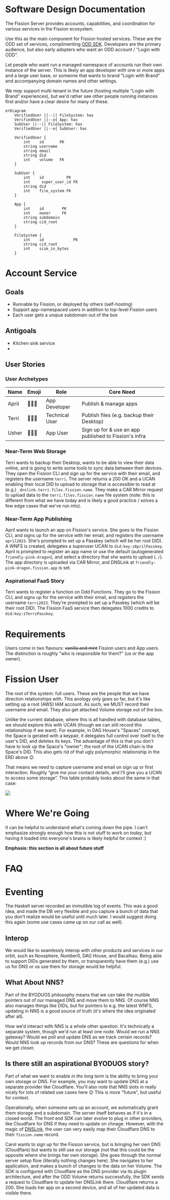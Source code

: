 # Software Design Documentation

The Fission Server provides accounts, capabilities, and coordination for various services in the Fission ecosystem.

Use this as the main component for Fission hosted services. These are the ODD set of services, complimenting [ODD SDK](https://odd.dev). Developers are the primary audience, but also early adopters who want an ODD account / "Login with ODD".

Let people who want run a managed namespace of accounts run their own instance of the server. This is likely an app developer with one or more apps and a large user base, or someone that wants to brand "Login with Brand" and accompanying domain names and other settings.

We _may_ support multi-tenant in the future (hosting multiple "Login with Brand" experiences), but we'd rather see other people running instances first and/or have a clear desire for many of these.










```mermaid
erDiagram
    VerifiedUser ||--|| FileSystem: has
    VerifiedUser ||--o{ App: has
    SubUser ||--|| FileSystem: has
    VerifiedUser ||--o{ SubUser: has

    VerifiedUser {
        int    id       PK
        string username
        string email
        string did
        int    volume   FK
    }

    SubUser {
        int    id          PK
        int     super_user_id FK
        string did
        int    file_system FK
    }

    App {
        int    id        PK
        int    owner     FK
        string subdomain
        string cid_root
    }

    FileSystem {
        int    id             PK
        string cid_root
        int    size_in_bytes
    }
```













# Account Service

## Goals

* Runnable by Fission, or deployed by others (self-hosting)
* Support app-namespaced users in addition to top-level Fission users
* Each user gets a unqiue subdomain out of the box

## Antigoals

* Kitchen sink service
*

## User Stories

### User Archetypes

| Name  | Emoji | Role           | Core Need                                             |
|-------|-------|----------------|-------------------------------------------------------|
| April | 👩🏾‍💻    | App Developer  | Publish & manage apps                                 |
| Terri | 🧑🏼‍💻    | Technical User | Publish files (e.g. backup their Desktop)             |
| Usher | 👨🏽‍🎨    | App User       | Sign up for & use an app published to Fission's infra |

### Near-Term Web Storage

Terri wants to backup their Desktop, wants to be able to view their data online, and is going to write some tools to sync data between their devices. They open the Fission CLI and sign up for the service with their email, and registers the username `terri`. The server returns a 200 OK and a UCAN enabling their local DID to upload to storage that is accessible to read at (e.g.) `_dnslink.terri.files.fission.name`. They make a CAR Mirror request to upload data to the `terri.files.fission.name` file system (note: this is different from what we have today and is likely a good practice / solves a few edge cases that we've run into).

### Near-Term App Publishing

April wants to launch an app on Fission's service. She goes to the Fission CLI, and signs up for the service with her email, and registers the username `april2023`. She's prompted to set up a Passkey (which will be her root DID). A WNFS is created, delegates a superuser UCAN to `did:key:zAprilPasskey`. April is prompted to register an app name or use the default (autogenerated `friendly-pink-dragon`), and select a directory that she wants to upload (`./`). The app directory is uploaded via CAR Mirror, and DNSLink at `friendly-pink-dragon.fission.app` is set.

### Aspirational FaaS Story

Terri wants to register a function on Odd Functions. They go to the Fission CLI, and signs up for the service with their email, and registers the username `terri2023`. They're prompted to set up a Passkey (which will be their root DID). The Fission FaaS service then delegates 1000 credits to `did:key:zTerriPasskey`.


# Requirements

Users come in two flavours: ~~vanilla and mint~~ Fission users and App users. The distinction is roughly "who is responsible for them?" (us or the app owner).

# Fission User

The root of the system: full users. These are the people that we have direction relationships with. This anology only goes so far, but it's like setting up a root (AWS) IAM account. As such, we MUST record their username and email. They also get attached Volume storage out of the box.

Unlike the current database, where this is all handled with database tables, we should explore this with UCAN (though we can still record this relationshiop if we want). For example, in DAG House's "Spaces" concept, the Space is gerated with a keypair, it delegates full control over itself to the user's DID, and deletes its keys. The advantage of this is that you don't have to look up the Space's "owner"; the root of the UCAN chain is the Space's DID. This also gets rid of that ugly polymorphic relationship in the ERD above :wink:







That means we need to capture username and email on sign up or first interaction. Roughly “give me your contact details, and I’ll give you a UCAN to access some storage”. This table probably looks about the same in that case:

![](https://talk.fission.codes/uploads/default/original/2X/e/eadadb10a37fee31a4836d2e194e16dae2efcee5.png)


# Where We're Going

It can be helpful to understand what's coming down the pipe. I can't emphasize strongly enough how this is not stuff to work on _today_, but having it loaded into everyone's brains is likely helpful for context :)

**Emphasis: this section is all about future stuff**

# FAQ

# Eventing

The Haskell server recorded an immutible log of events. This was a good idea, and made the DB very flexible and you capture a bunch of data that you don't realize would be useful until much later. I would suggest doing this again (some use cases came up on our call as well).

## Interop

We would like to seamlessly interop with other products and services in our orbit, such as Noosphere, Number0, DAG House, and Bacalhau. Being able to support DIDs generated by them, or transparently have them (e.g.) use us for DNS or us use them for storage would be helpful.

## What About NNS?

Part of the BYODUOS philosophy means that we can take the mutible pointers out of our managed DNS and move them to NNS. Of course NNS also manages things like DIDs, but for pointers to e.g. the latest WNFS, updating in NNS is a good source of truth (it's where the idea originated after all).

How we'd interact with NNS is a whole other question. It's technically a separate system, though we'd run at least one node. Would we run a NNS gateway? Would we poll and update DNS as we track certain records? Would NNS look up records from our DNS? These are questions for when we get closer.

## Is there still an aspirational BYODUOS story?

Part of what we want to enable _in the long term_ is the ability to bring your own storage or DNS. For example, you may want to update DNS at a separate provider like Cloudflare. You'll also note that NNS slots in really nicely for lots of related use cases here 😉 This is more "future", but useful for context.

Operationally, when someone sets up an account, we automatically grant them storage and a subdomain. The server itself behaves as if it's in a closed world. The front end SDK can later evolve to plug in other providers, like Cloudflare for DNS if they need to update on chnage. However, with the magic of [DNSLink], the user can very easily map their Cloudflare DNS to their `fission.name` record.

Carol wants to sign up for the Fission service, but is bringing her own DNS (Cloudflare) but wants to still use our storage (not that this could be the opposite where she brings her own storage). She goes through the normal server setup flow (literally nothing changes here). She navigates to her application, and makes a bunch of changes to the data on her Volume. The SDK is configured with Cloudflare as the DNS provider via its plugin architecture, and after the ODD Volume returns successfully, the SDK sends a request to Cloudflare to update her DNSLink there. Cloudflare returns a 200. She loads her app on a second device, and all of her updated data is visible there.

<!-- External Links -->

[DNSLink]: https://dnslink.io/
